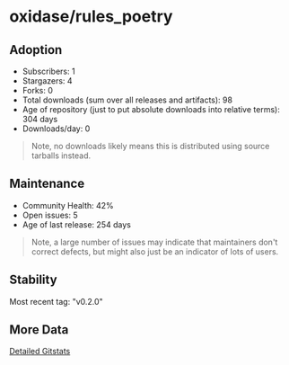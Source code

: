 # oxidase/rules_poetry

## Adoption

- Subscribers: 1
- Stargazers: 4
- Forks: 0
- Total downloads (sum over all releases and artifacts): 98
- Age of repository (just to put absolute downloads into relative terms): 304 days
- Downloads/day: 0

> Note, no downloads likely means this is distributed using source tarballs instead.

## Maintenance

- Community Health: 42%
- Open issues: 5
- Age of last release: 254 days

> Note, a large number of issues may indicate that maintainers don't correct defects, but might also
> just be an indicator of lots of users.

## Stability

Most recent tag: "v0.2.0"

## More Data

[Detailed Gitstats](/bazel-catalog/gitstats/oxidase/rules_poetry)

